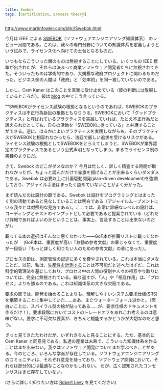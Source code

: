 ```yaml
---
title: Swebok
tags: [certification, process theory]
---
```


http://www.martinfowler.com/bliki/Swebok.html

今月は IEEE による [SWEBOK](http://www.swebok.org/)（ソフトウェアエンジニアリング知識体系） のレビュー月間である。これは、我々の専門分野についての知識体系を定義しようという試みで、ライセンス化へ向けての土台となるものだ。

いつもならこういった類のものは無視することにしている。いくつもの IEEE 標準が出されたが、それらは決まって商業ソフトウェア開発者たちに無視されてきた。そういったものは学術的であり、大規模な政府プロジェクトに関わるものだった。ビジネス側の人間は「政府」と「効率的」を同一視していないのである。

しかし、Cem Kaner はこのことを真摯に受け止めている（彼の判断には敬服しているところだ）。彼は [blog](http://blackbox.cs.fit.edu/blog/kaner/archives/000056.html) の中でこう言っている。

""SWEBOKがライセンス試験の根拠となるというのであれば、SWEBOKのプラクティスは不正行為訴訟の根拠ともなりうる。SWEBOKにおいて「グッドプラクティス」と呼ばれているプラクティスを実践していれば、たとえ不正行為だと訴えられたとしても、自らの活動を「SWEBOKに従っている」と弁護することができる。逆に、はるかによいプラクティスを実践しながらも、そのプラクティスがSWEBOKと相容れなかったら、法廷で厳しい追求を受けるリスクがある。ライセンス試験の根拠としてSWEBOKをとらえてしまうと、SWEBOKが業界認定のプラクティスであるという公式声明となってしまう。まるでライセンス制の業種のようにだ。

さて、Swebok のどこがダメなのか？ 今月は忙しく、詳しく精査する時間が取れなかったが、ちょっと読んだだけで赤旗を揚げることが出来るくらいダメダメである。Swebok は必要以上に計画駆動開発(plan-driven development)を強調しており、アジャイル手法はまったく認めていないことがよく分かった。

まず読んだのは設計の節である。Swebok は設計をプログラミングとはまったく別の活動であると見なしていることは明白である（アジャイルムーブメントにいる我々とは対照的な見方である）。ここでは、非常に詳細なレベルの設計は、コーディングとテストのインプットとして必要であると提案されている（どれだけ詳細であればよいのかということは、事実上、言及することは出来ないのだが）。

載ってる本の選択はそんなに悪くなかった——GoF本が推薦リストに載ってなかったが 
　(GoF本は、重要度が高い『お勧め参考文献』の章じゃなくて、重要度が一段低い『もっと詳しく知りたい人のための参考文献』の章にあった）。

プロセスの節は、測定管理の記述に多くを費やされている。これは本当にダメなことだ。以前、私は、[生産性を計測する](MeasuringProductivity)ことは不可能だと述べたはずだ。これは科学的管理法を基にしており、プロセス中の人間の役割や人々の相互やり取りについては、完全に無視されている。繰り返すが、「人」や「相互作用」は、「プロセス」よりも勝るのである。これは知識体系の大きな欠陥である。

要求の節では、開発を始めることよりも、理解しやすいシステム要求仕様(SRS)を構築することに集中していた……ああ、またウォーターフォール派かと。（面白いことに、スパイラル型の絵が貼ってある……が、要求仕様のドキュメントを作るだけ！）。要求段階においてコストのトレードオフをあれこれ考えるのは意味がない。要求に不可欠な要素が、きちんと機能するかどうかが大切なのだと思う。

ざっと見てきたたわけだが、いずれきちんと見ることにする。ただ、基本的に Cem Kaner と同意見である。私達の産業は未熟で、こういった知識体系を作ることはまだ出来ない。我々はソフトウェア開発についてまだ学ぶべきことがある。今のところ、いろんな学派が存在している。ソフトウェアエンジニアリングのコミュニティは、それぞれ意見を持っており、ソフトウェア開発において、それらは部分的には最適なことなのかもしれない。
だが、広く認知されたコンセンサスはまだ存在していない。

(さらに詳しく知りたい方は [Robert Levy](http://robertlevy.net/2003_06_22_archive.aspx#105652424204797983) を見てください)
